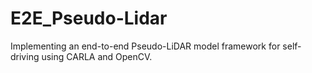# E2E_Pseudo-Lidar
Implementing an end-to-end Pseudo-LiDAR model framework for self-driving using CARLA and OpenCV.
